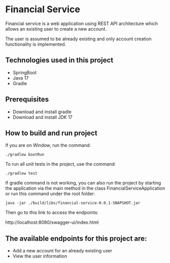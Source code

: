 # Financial Service
Financial service is a web application using REST API architecture which allows an existing user to create a  new account.

The user is assumed to be already existing and only account creation functionality is implemented. 

## Technologies used in this project
- SpringBoot
- Java 17
- Gradle

## Prerequisites
- Download and install gradle
- Download and install JDK 17

## How to build and run project

If you are on Window, run the command:

`./gradlew bootRun`

To run all unit tests in the project, use the command:

`./gradlew test`

If gradle command is not working, you can also run the project by starting the application via the main method in the class 
FinancialServiceApplication or run this command under the root folder:

`java -jar ./build/libs/financial-service-0.0.1-SNAPSHOT.jar`

Then go to this link to access the endpoints:

http://localhost:8080/swagger-ui/index.html

## The available endpoints for this project are:
* Add a new account for an already existing user
* View the user information
